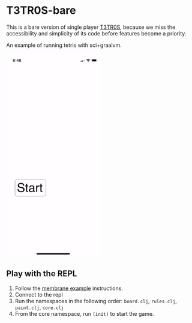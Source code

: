 # T3TR0S-bare

This is a bare version of single player
[T3TR0S](http://github.com/imalooney/t3tr0s), because we miss the accessibility
and simplicity of its code before features become a priority.

An example of running tetris with sci+graalvm.

![tetris](/tetris.gif?raw=true)

## Play with the REPL

1. Follow the [membrane example](https://github.com/phronmophobic/mobiletest#membrane-example) instructions.
2. Connect to the repl
3. Run the namespaces in the following order: `board.clj`, `rules.clj`, `paint.clj`, `core.clj`
4. From the core namespace, run `(init)` to start the game.
